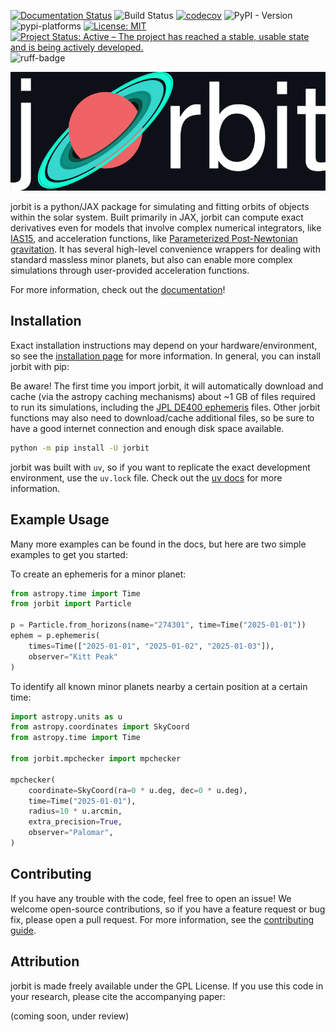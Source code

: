 [![Documentation Status](https://readthedocs.org/projects/jorbit/badge/?version=latest)](https://jorbit.readthedocs.io/en/latest/?badge=latest)
![Build Status](https://github.com/ben-cassese/jorbit/actions/workflows/tests.yml/badge.svg)
[![codecov](https://codecov.io/github/ben-cassese/jorbit/graph/badge.svg?token=7AUZRB9MFO)](https://codecov.io/github/ben-cassese/jorbit)
![PyPI - Version](https://img.shields.io/pypi/v/jorbit)
![pypi-platforms](https://img.shields.io/pypi/pyversions/jorbit)
[![License: MIT](https://img.shields.io/badge/License-MIT-blue.svg)](https://opensource.org/licenses/MIT)
[![Project Status: Active – The project has reached a stable, usable state and is being actively developed.](https://www.repostatus.org/badges/latest/active.svg)](https://www.repostatus.org/#active)
![ruff-badge](https://img.shields.io/endpoint?url=https://raw.githubusercontent.com/charliermarsh/ruff/main/assets/badge/v2.json)

<p align="center">
  <img src="./docs/_static/jorbit_logo_github.svg" alt="jorbit logo">
</p>

jorbit is a python/JAX package for simulating and fitting orbits of objects within the solar system. Built primarily in JAX, jorbit can compute exact derivatives even for models that involve complex numerical integrators, like [IAS15](https://ui.adsabs.harvard.edu/abs/2015MNRAS.446.1424R/abstract), and acceleration functions, like [Parameterized Post-Newtonian gravitation](https://ui.adsabs.harvard.edu/abs/2020MNRAS.491.2885T/abstract). It has several high-level convenience wrappers for dealing with standard massless minor planets, but also can enable more complex simulations through user-provided acceleration functions.

For more information, check out the [documentation](https://jorbit.readthedocs.io/en/latest/index.html)!

## Installation

Exact installation instructions may depend on your hardware/environment, so see the [installation page](https://jorbit.readthedocs.io/en/latest/user_guide/installation.html) for more information. In general, you can install jorbit with pip:

Be aware! The first time you import jorbit, it will automatically download and cache (via the astropy caching mechanisms) about ~1 GB of files required to run its simulations, including the [JPL DE400 ephemeris](https://ui.adsabs.harvard.edu/abs/2021AJ....161..105P/abstract) files. Other jorbit functions may also need to download/cache additional files, so be sure to have a good internet connection and enough disk space available.

```bash
python -m pip install -U jorbit
```

jorbit was built with `uv`, so if you want to replicate the exact development environment, use the `uv.lock` file. Check out the [uv docs](https://docs.astral.sh/uv/) for more information.


## Example Usage

Many more examples can be found in the docs, but here are two simple examples to get you started:

To create an ephemeris for a minor planet:
```python
from astropy.time import Time
from jorbit import Particle

p = Particle.from_horizons(name="274301", time=Time("2025-01-01"))
ephem = p.ephemeris(
    times=Time(["2025-01-01", "2025-01-02", "2025-01-03"]),
    observer="Kitt Peak"
)
```

To identify all known minor planets nearby a certain position at a certain time:
```python
import astropy.units as u
from astropy.coordinates import SkyCoord
from astropy.time import Time

from jorbit.mpchecker import mpchecker

mpchecker(
    coordinate=SkyCoord(ra=0 * u.deg, dec=0 * u.deg),
    time=Time("2025-01-01"),
    radius=10 * u.arcmin,
    extra_precision=True,
    observer="Palomar",
)
```

## Contributing
If you have any trouble with the code, feel free to open an issue! We welcome open-source contributions, so if you have a feature request or bug fix, please open a pull request. For more information, see the [contributing guide](https://jorbit.readthedocs.io/en/latest/user_guide/contributing.html).

## Attribution
jorbit is made freely available under the GPL License. If you use this code in your research, please cite the accompanying paper:

(coming soon, under review)
